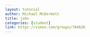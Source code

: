 ```yaml
---
layout: tutorial
author: Michael McDermott
title: john
categories: [student]
link: https://vimeo.com/groups/784626
---
```

